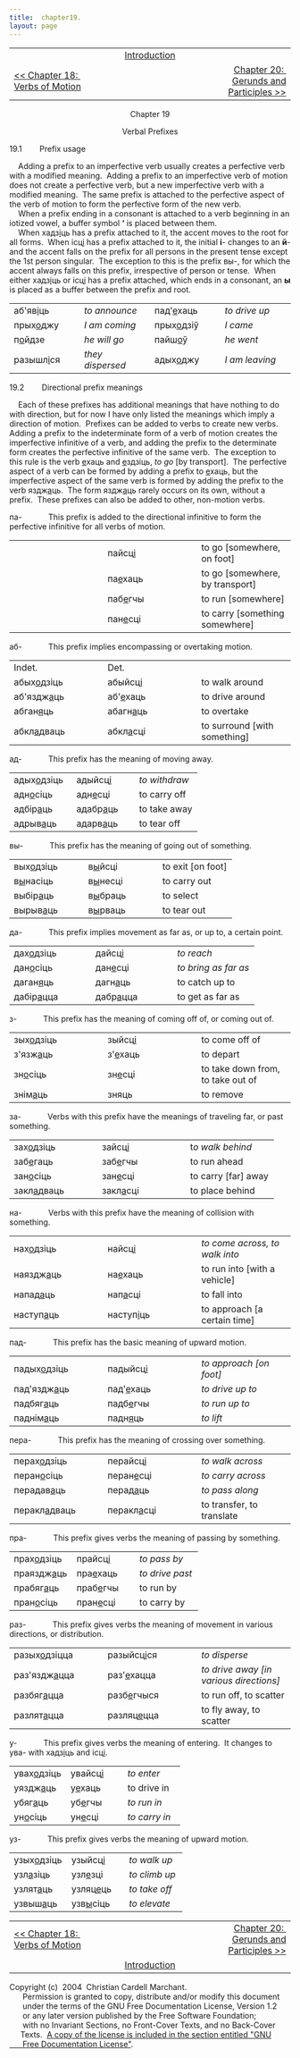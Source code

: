 ```yaml
---
title:  chapter19. 
layout: page
---
```



<table>
<colgroup>
<col style="width: 33%" />
<col style="width: 33%" />
<col style="width: 33%" />
</colgroup>
<tbody>
<tr class="odd">
<td><br />
</td>
<td style="text-align: center;"><a href="introduction.html">Introduction</a><br />
</td>
<td style="text-align: right;"><br />
</td>
</tr>
<tr class="even">
<td><a href="chapter18.html">&lt;&lt; Chapter 18:  Verbs of Motion</a><br />
</td>
<td style="text-align: center;"><br />
</td>
<td style="text-align: right;"><a href="chapter20.html">Chapter 20:  Gerunds and Participles &gt;&gt;</a><br />
</td>
</tr>
</tbody>
</table>

  

<div style="text-align: center;">

Chapter 19  
  
Verbal Prefixes  

</div>

  
19.1        Prefix usage  
  
    Adding a prefix to an imperfective verb usually creates a perfective
verb with a modified meaning.  Adding a prefix to an imperfective verb
of motion does not create a perfective verb, but a new imperfective verb
with a modified meaning.  The same prefix is attached to the perfective
aspect of the verb of motion to form the perfective form of the new
verb.  
    When a prefix ending in a consonant is attached to a verb beginning
in an iotized vowel, a buffer symbol
<span style="font-weight: bold;">‘</span> is placed between them.  
    When хадз<span style="text-decoration: underline;">і</span>ць has a
prefix attached to it, the accent moves to the root for all forms.  When
ісц<span style="text-decoration: underline;">і</span> has a prefix
attached to it, the initial <span style="font-weight: bold;">і</span>-
changes to an <span style="font-weight: bold;">й</span>- and the accent
falls on the prefix for all persons in the present tense except the 1st
person singular.  The exception to this is the prefix вы-, for which the
accent always falls on this prefix, irrespective of person or tense. 
When either хадз<span style="text-decoration: underline;">і</span>ць or
ісц<span style="text-decoration: underline;">і</span> has a prefix
attached, which ends in a consonant, an
<span style="font-weight: bold;">ы</span> is placed as a buffer between
the prefix and root.  
  

<table>
<colgroup>
<col style="width: 25%" />
<col style="width: 25%" />
<col style="width: 25%" />
<col style="width: 25%" />
</colgroup>
<tbody>
<tr class="odd">
<td>аб'яв<span style="text-decoration: underline;">і</span>ць<br />
</td>
<td><span style="font-style: italic;">to announce</span><br />
</td>
<td>пад'<span style="text-decoration: underline;">е</span>хаць<br />
</td>
<td><span style="font-style: italic;">to drive up</span><br />
</td>
</tr>
<tr class="even">
<td>прых<span style="text-decoration: underline;">о</span>джу<br />
</td>
<td><span style="font-style: italic;">I am coming</span><br />
</td>
<td>прых<span style="text-decoration: underline;">о</span>дзіў<br />
</td>
<td><span style="font-style: italic;">I came</span><br />
</td>
</tr>
<tr class="odd">
<td>п<span style="text-decoration: underline;">о</span>йдзе<br />
</td>
<td><span style="font-style: italic;">he will go</span><br />
</td>
<td>пайш<span style="text-decoration: underline;">о</span>ў<br />
</td>
<td><span style="font-style: italic;">he went</span><br />
</td>
</tr>
<tr class="even">
<td>разышл<span style="text-decoration: underline;">і</span>ся<br />
</td>
<td><span style="font-style: italic;">they dispersed</span><br />
</td>
<td>адых<span style="text-decoration: underline;">о</span>джу<br />
</td>
<td><span style="font-style: italic;">I am leaving</span><br />
</td>
</tr>
</tbody>
</table>

  
  
19.2        Directional prefix meanings  
  
    Each of these prefixes has additional meanings that have nothing to
do with direction, but for now I have only listed the meanings which
imply a direction of motion.  Prefixes can be added to verbs to create
new verbs.  Adding a prefix to the indeterminate form of a verb of
motion creates the imperfective infinitive of a verb, and adding the
prefix to the determinate form creates the perfective infinitive of the
same verb.  The exception to this rule is the verb
<span style="text-decoration: underline;">е</span>хаць and
<span style="text-decoration: underline;">е</span>здзіць,
<span style="font-style: italic;">to go</span> \[by transport\].  The
perfective aspect of a verb can be formed by adding a prefix to
<span style="text-decoration: underline;">е</span>хаць, but the
imperfective aspect of the same verb is formed by adding the prefix to
the verb яздж<span style="text-decoration: underline;">а</span>ць.  The
form яздж<span style="text-decoration: underline;">а</span>ць rarely
occurs on its own, without a prefix.  These prefixes can also be added
to other, non-motion verbs.  
  
па-            This prefix is added to the directional infinitive to
form the perfective infinitive for all verbs of motion.  
  

<table>
<colgroup>
<col style="width: 33%" />
<col style="width: 33%" />
<col style="width: 33%" />
</colgroup>
<tbody>
<tr class="odd">
<td>                   <br />
</td>
<td>пайсц<span style="text-decoration: underline;">і</span><br />
</td>
<td>to go [somewhere, on foot]<br />
</td>
</tr>
<tr class="even">
<td><br />
</td>
<td>па<span style="text-decoration: underline;">е</span>хаць<br />
</td>
<td>to go [somewhere, by transport]<br />
</td>
</tr>
<tr class="odd">
<td><br />
</td>
<td>паб<span style="text-decoration: underline;">е</span>гчы<br />
</td>
<td>to run [somewhere]</td>
</tr>
<tr class="even">
<td><br />
</td>
<td>пан<span style="text-decoration: underline;">е</span>сці<br />
</td>
<td>to carry [something somewhere]<br />
</td>
</tr>
</tbody>
</table>

  
  
аб\-            This prefix implies encompassing or overtaking motion.  
  

<table>
<colgroup>
<col style="width: 33%" />
<col style="width: 33%" />
<col style="width: 33%" />
</colgroup>
<tbody>
<tr class="odd">
<td>Indet.<br />
</td>
<td>Det.<br />
</td>
<td><br />
</td>
</tr>
<tr class="even">
<td>абых<span style="text-decoration: underline;">о</span>дзіць<br />
</td>
<td>абыйсц<span style="text-decoration: underline;">і</span><br />
</td>
<td>to walk around<br />
</td>
</tr>
<tr class="odd">
<td>аб'яздж<span style="text-decoration: underline;">а</span>ць<br />
</td>
<td>аб'<span style="text-decoration: underline;">е</span>хаць<br />
</td>
<td>to drive around<br />
</td>
</tr>
<tr class="even">
<td>абган<span style="text-decoration: underline;">я</span>ць<br />
</td>
<td>абагн<span style="text-decoration: underline;">а</span>ць<br />
</td>
<td>to overtake<br />
</td>
</tr>
<tr class="odd">
<td>абкл<span style="text-decoration: underline;">а</span>дваць<br />
</td>
<td>абкл<span style="text-decoration: underline;">а</span>сці<br />
</td>
<td>to surround [with something]<br />
</td>
</tr>
</tbody>
</table>

  
  
ад\-            This prefix has the meaning of moving away.  
  

<table>
<colgroup>
<col style="width: 33%" />
<col style="width: 33%" />
<col style="width: 33%" />
</colgroup>
<tbody>
<tr class="odd">
<td>адых<span style="text-decoration: underline;">о</span>дзіць<br />
</td>
<td>адыйсц<span style="text-decoration: underline;">і</span><br />
</td>
<td><span style="font-style: italic;">to withdraw</span><br />
</td>
</tr>
<tr class="even">
<td>адн<span style="text-decoration: underline;">о</span>сіць<br />
</td>
<td>адн<span style="text-decoration: underline;">е</span>сці<br />
</td>
<td>to carry off<br />
</td>
</tr>
<tr class="odd">
<td>адбір<span style="text-decoration: underline;">а</span>ць<br />
</td>
<td>адабр<span style="text-decoration: underline;">а</span>ць<br />
</td>
<td>to take away<br />
</td>
</tr>
<tr class="even">
<td>адрыв<span style="text-decoration: underline;">а</span>ць<br />
</td>
<td>адарв<span style="text-decoration: underline;">а</span>ць<br />
</td>
<td>to tear off<br />
</td>
</tr>
</tbody>
</table>

  
  
вы-            This prefix has the meaning of going out of something.  
  

<table>
<colgroup>
<col style="width: 33%" />
<col style="width: 33%" />
<col style="width: 33%" />
</colgroup>
<tbody>
<tr class="odd">
<td>вых<span style="text-decoration: underline;">о</span>дзіць<br />
</td>
<td>в<span style="text-decoration: underline;">ы</span>йсці<br />
</td>
<td>to exit [on foot]<br />
</td>
</tr>
<tr class="even">
<td>в<span style="text-decoration: underline;">ы</span>насіць<br />
</td>
<td>в<span style="text-decoration: underline;">ы</span>несці<br />
</td>
<td>to carry out<br />
</td>
</tr>
<tr class="odd">
<td>выбір<span style="text-decoration: underline;">а</span>ць<br />
</td>
<td>в<span style="text-decoration: underline;">ы</span>браць<br />
</td>
<td>to select<br />
</td>
</tr>
<tr class="even">
<td>вырыв<span style="text-decoration: underline;">а</span>ць<br />
</td>
<td>в<span style="text-decoration: underline;">ы</span>рваць<br />
</td>
<td>to tear out<br />
</td>
</tr>
</tbody>
</table>

  
  
да\-            This prefix implies movement as far as, or up to, a
certain point.  
  

<table>
<colgroup>
<col style="width: 33%" />
<col style="width: 33%" />
<col style="width: 33%" />
</colgroup>
<tbody>
<tr class="odd">
<td>дах<span style="text-decoration: underline;">о</span>дзіць<br />
</td>
<td>дайсц<span style="text-decoration: underline;">і</span><br />
</td>
<td><span style="font-style: italic;">to reach</span><br />
</td>
</tr>
<tr class="even">
<td>дан<span style="text-decoration: underline;">о</span>сіць<br />
</td>
<td>дан<span style="text-decoration: underline;">е</span>сці<br />
</td>
<td><span style="font-style: italic;">to bring as far as</span><br />
</td>
</tr>
<tr class="odd">
<td>даган<span style="text-decoration: underline;">я</span>ць<br />
</td>
<td>дагн<span style="text-decoration: underline;">а</span>ць<br />
</td>
<td>to catch up to<br />
</td>
</tr>
<tr class="even">
<td>дабір<span style="text-decoration: underline;">а</span>цца<br />
</td>
<td>дабр<span style="text-decoration: underline;">а</span>цца<br />
</td>
<td>to get as far as<br />
</td>
</tr>
</tbody>
</table>

  
  
з\-            This prefix has the meaning of coming off of, or coming
out of.  
  

<table>
<colgroup>
<col style="width: 33%" />
<col style="width: 33%" />
<col style="width: 33%" />
</colgroup>
<tbody>
<tr class="odd">
<td>зых<span style="text-decoration: underline;">о</span>дзіць<br />
</td>
<td>зыйсц<span style="text-decoration: underline;">і</span><br />
</td>
<td>to come off of<br />
</td>
</tr>
<tr class="even">
<td>з'язж<span style="text-decoration: underline;">а</span>ць<br />
</td>
<td>з'<span style="text-decoration: underline;">е</span>хаць<br />
</td>
<td>to depart<br />
</td>
</tr>
<tr class="odd">
<td>зн<span style="text-decoration: underline;">о</span>сіць<br />
</td>
<td>зн<span style="text-decoration: underline;">е</span>сці<br />
</td>
<td>to take down from, to take out of<br />
</td>
</tr>
<tr class="even">
<td>знім<span style="text-decoration: underline;">а</span>ць<br />
</td>
<td>зняць<br />
</td>
<td>to remove<br />
</td>
</tr>
</tbody>
</table>

  
  
за\-            Verbs with this prefix have the meanings of traveling
far, or past something.  
  

<table>
<colgroup>
<col style="width: 33%" />
<col style="width: 33%" />
<col style="width: 33%" />
</colgroup>
<tbody>
<tr class="odd">
<td>зах<span style="text-decoration: underline;">о</span>дзіць<br />
</td>
<td>зайсц<span style="text-decoration: underline;">і</span><br />
</td>
<td>t<span style="font-style: italic;">o walk behind</span><br />
</td>
</tr>
<tr class="even">
<td>заб<span style="text-decoration: underline;">е</span>гаць<br />
</td>
<td>заб<span style="text-decoration: underline;">е</span>гчы<br />
</td>
<td>to run ahead<br />
</td>
</tr>
<tr class="odd">
<td>зан<span style="text-decoration: underline;">о</span>сіць<br />
</td>
<td>зан<span style="text-decoration: underline;">е</span>сці<br />
</td>
<td>to carry [far] away<br />
</td>
</tr>
<tr class="even">
<td>закл<span style="text-decoration: underline;">а</span>дваць<br />
</td>
<td>закл<span style="text-decoration: underline;">а</span>сці<br />
</td>
<td>to place behind<br />
</td>
</tr>
</tbody>
</table>

  
  
на-            Verbs with this prefix have the meaning of collision with
something.  
  

<table>
<colgroup>
<col style="width: 33%" />
<col style="width: 33%" />
<col style="width: 33%" />
</colgroup>
<tbody>
<tr class="odd">
<td>нах<span style="text-decoration: underline;">о</span>дзіць<br />
</td>
<td>найсц<span style="text-decoration: underline;">і</span><br />
</td>
<td><span style="font-style: italic;">to come across, to walk into</span><br />
</td>
</tr>
<tr class="even">
<td>наяздж<span style="text-decoration: underline;">а</span>ць<br />
</td>
<td>на<span style="text-decoration: underline;">е</span>хаць<br />
</td>
<td>to run into [with a vehicle]<br />
</td>
</tr>
<tr class="odd">
<td>напад<span style="text-decoration: underline;">а</span>ць<br />
</td>
<td>нап<span style="text-decoration: underline;">а</span>сці<br />
</td>
<td>to fall into<br />
</td>
</tr>
<tr class="even">
<td>наступ<span style="text-decoration: underline;">а</span>ць<br />
</td>
<td>наступ<span style="text-decoration: underline;">і</span>ць<br />
</td>
<td>to approach [a certain time]<br />
</td>
</tr>
</tbody>
</table>

  
  
пад-            This prefix has the basic meaning of upward motion.  
  

<table>
<colgroup>
<col style="width: 33%" />
<col style="width: 33%" />
<col style="width: 33%" />
</colgroup>
<tbody>
<tr class="odd">
<td>падых<span style="text-decoration: underline;">о</span>дзіць<br />
</td>
<td>падыйсц<span style="text-decoration: underline;">і</span><br />
</td>
<td><span style="font-style: italic;">to approach [on foot]</span><br />
</td>
</tr>
<tr class="even">
<td>пад'яздж<span style="text-decoration: underline;">а</span>ць<br />
</td>
<td>пад'<span style="text-decoration: underline;">е</span>хаць<br />
</td>
<td><span style="font-style: italic;">to drive up to</span><br />
</td>
</tr>
<tr class="odd">
<td>падбяг<span style="text-decoration: underline;">а</span>ць<br />
</td>
<td>падб<span style="text-decoration: underline;">е</span>гчы<br />
</td>
<td><span style="font-style: italic;">to run up to</span><br />
</td>
</tr>
<tr class="even">
<td>паднім<span style="text-decoration: underline;">а</span>ць<br />
</td>
<td>падн<span style="text-decoration: underline;">я</span>ць<br />
</td>
<td><span style="font-style: italic;">to lift</span><br />
</td>
</tr>
</tbody>
</table>

  
  
пера-            This prefix has the meaning of crossing over
something.  
  

<table>
<colgroup>
<col style="width: 33%" />
<col style="width: 33%" />
<col style="width: 33%" />
</colgroup>
<tbody>
<tr class="odd">
<td>перах<span style="text-decoration: underline;">о</span>дзіць<br />
</td>
<td>перайсц<span style="text-decoration: underline;">і</span><br />
</td>
<td><span style="font-style: italic;">to walk across</span><br />
</td>
</tr>
<tr class="even">
<td>перан<span style="text-decoration: underline;">о</span>сіць<br />
</td>
<td>перан<span style="text-decoration: underline;">е</span>сці<br />
</td>
<td><span style="font-style: italic;">to carry across</span><br />
</td>
</tr>
<tr class="odd">
<td>перадав<span style="text-decoration: underline;">а</span>ць<br />
</td>
<td>перад<span style="text-decoration: underline;">а</span>ць<br />
</td>
<td><span style="font-style: italic;">to pass along</span><br />
</td>
</tr>
<tr class="even">
<td>перакл<span style="text-decoration: underline;">а</span>дваць<br />
</td>
<td>перакл<span style="text-decoration: underline;">а</span>сці<br />
</td>
<td>to transfer, to translate<br />
</td>
</tr>
</tbody>
</table>

  
  
пра-            This prefix gives verbs the meaning of passing by
something.  
  

<table>
<colgroup>
<col style="width: 33%" />
<col style="width: 33%" />
<col style="width: 33%" />
</colgroup>
<tbody>
<tr class="odd">
<td>прах<span style="text-decoration: underline;">о</span>дзіць<br />
</td>
<td>прайсц<span style="text-decoration: underline;">і</span><br />
</td>
<td><span style="font-style: italic;">to pass by</span><br />
</td>
</tr>
<tr class="even">
<td>праяздж<span style="text-decoration: underline;">а</span>ць<br />
</td>
<td>пра<span style="text-decoration: underline;">е</span>хаць<br />
</td>
<td><span style="font-style: italic;">to drive past</span><br />
</td>
</tr>
<tr class="odd">
<td>прабяг<span style="text-decoration: underline;">а</span>ць<br />
</td>
<td>праб<span style="text-decoration: underline;">е</span>гчы<br />
</td>
<td>to run by<br />
</td>
</tr>
<tr class="even">
<td>пран<span style="text-decoration: underline;">о</span>сіць<br />
</td>
<td>пран<span style="text-decoration: underline;">е</span>сці<br />
</td>
<td>to carry by<br />
</td>
</tr>
</tbody>
</table>

  
  
раз-            This prefix gives verbs the meaning of movement in
various directions, or distribution.  
  

<table>
<colgroup>
<col style="width: 33%" />
<col style="width: 33%" />
<col style="width: 33%" />
</colgroup>
<tbody>
<tr class="odd">
<td>разых<span style="text-decoration: underline;">о</span>дзіцца<br />
</td>
<td>разыйсц<span style="text-decoration: underline;">і</span>ся<br />
</td>
<td><span style="font-style: italic;">to disperse</span><br />
</td>
</tr>
<tr class="even">
<td>раз'яздж<span style="text-decoration: underline;">а</span>цца<br />
</td>
<td>раз'<span style="text-decoration: underline;">е</span>хацца<br />
</td>
<td><span style="font-style: italic;">to drive away [in various directions]</span><br />
</td>
</tr>
<tr class="odd">
<td>разбяг<span style="text-decoration: underline;">а</span>цца<br />
</td>
<td>разб<span style="text-decoration: underline;">е</span>гчыся<br />
</td>
<td>to run off, to scatter<br />
</td>
</tr>
<tr class="even">
<td>разлят<span style="text-decoration: underline;">а</span>цца<br />
</td>
<td>разляц<span style="text-decoration: underline;">е</span>цца<br />
</td>
<td>to fly away, to scatter<br />
</td>
</tr>
</tbody>
</table>

  
  
у-            This prefix gives verbs the meaning of entering.  It
changes to ува- with
хадз<span style="text-decoration: underline;">і</span>ць and
ісц<span style="text-decoration: underline;">і</span>.  
  

<table>
<colgroup>
<col style="width: 33%" />
<col style="width: 33%" />
<col style="width: 33%" />
</colgroup>
<tbody>
<tr class="odd">
<td>увах<span style="text-decoration: underline;">о</span>дзіць<br />
</td>
<td>увайсц<span style="text-decoration: underline;">і</span><br />
</td>
<td><span style="font-style: italic;">to enter</span><br />
</td>
</tr>
<tr class="even">
<td>уяздж<span style="text-decoration: underline;">а</span>ць<br />
</td>
<td>у<span style="text-decoration: underline;">е</span>хаць<br />
</td>
<td>to drive in<br />
</td>
</tr>
<tr class="odd">
<td>убяг<span style="text-decoration: underline;">а</span>ць<br />
</td>
<td>уб<span style="text-decoration: underline;">е</span>гчы<br />
</td>
<td><span style="font-style: italic;">to run in</span><br />
</td>
</tr>
<tr class="even">
<td>ун<span style="text-decoration: underline;">о</span>сіць<br />
</td>
<td>ун<span style="text-decoration: underline;">е</span>сці<br />
</td>
<td><span style="font-style: italic;">to carry in</span><br />
</td>
</tr>
</tbody>
</table>

  
  
уз-            This prefix gives verbs the meaning of upward motion.  
  

<table>
<colgroup>
<col style="width: 33%" />
<col style="width: 33%" />
<col style="width: 33%" />
</colgroup>
<tbody>
<tr class="odd">
<td>узых<span style="text-decoration: underline;">о</span>дзіць<br />
</td>
<td>узыйсц<span style="text-decoration: underline;">і</span><br />
</td>
<td><span style="font-style: italic;">to walk up</span><br />
</td>
</tr>
<tr class="even">
<td>узл<span style="text-decoration: underline;">а</span>зіць<br />
</td>
<td>узл<span style="text-decoration: underline;">е</span>зці<br />
</td>
<td><span style="font-style: italic;">to climb up</span><br />
</td>
</tr>
<tr class="odd">
<td>узлят<span style="text-decoration: underline;">а</span>ць<br />
</td>
<td>узляц<span style="text-decoration: underline;">е</span>ць<br />
</td>
<td><span style="font-style: italic;">to take off</span><br />
</td>
</tr>
<tr class="even">
<td>узвыш<span style="text-decoration: underline;">а</span>ць<br />
</td>
<td>узв<span style="text-decoration: underline;">ы</span>сіць<br />
</td>
<td><span style="font-style: italic;">to elevate</span><br />
</td>
</tr>
</tbody>
</table>

  
  

<table>
<colgroup>
<col style="width: 33%" />
<col style="width: 33%" />
<col style="width: 33%" />
</colgroup>
<tbody>
<tr class="odd">
<td><a href="chapter18.html">&lt;&lt; Chapter 18:  Verbs of Motion</a></td>
<td style="text-align: center;"><br />
</td>
<td style="text-align: right;"><a href="chapter20.html">Chapter 20:  Gerunds and Participles &gt;&gt;</a></td>
</tr>
<tr class="even">
<td><br />
</td>
<td style="text-align: center;"><a href="introduction.html">Introduction</a><br />
</td>
<td style="text-align: right;"><br />
</td>
</tr>
</tbody>
</table>

  
  
  
  
  
  
  
  
  
  
  
  
  
  
  
  
  
  
  
  
  
  
  
  
  
Copyright (c)  2004  Christian Cardell Marchant.  
      Permission is granted to copy, distribute and/or modify this
document  
      under the terms of the GNU Free Documentation License, Version
1.2  
      or any later version published by the Free Software Foundation;  
      with no Invariant Sections, no Front-Cover Texts, and no
Back-Cover  
     Texts.  [A copy of the license is included in the section entitled
"GNU  
      Free Documentation License"](gnufreedl.html).
